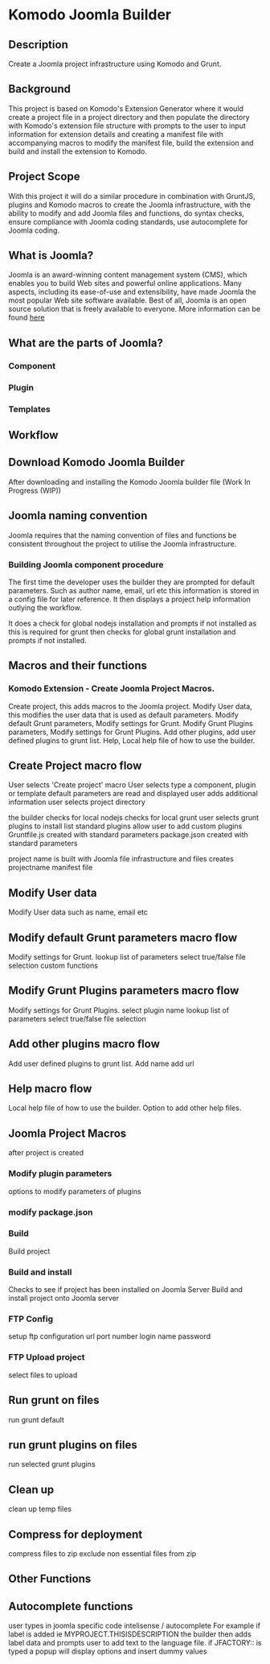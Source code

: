 # Komodo Joomla Builder
## Description
Create a Joomla project infrastructure using Komodo and Grunt.

## Background
This project is based on Komodo's Extension Generator where it would create a project file in a project directory and then populate the directory with Komodo's extension file structure with prompts to the user to input information for extension details and creating a manifest file with accompanying macros to modify the manifest file, build the extension and build and install the extension to Komodo.

## Project Scope
With this project it will do a similar procedure in combination with GruntJS, plugins and Komodo macros to create the Joomla infrastructure, with the ability to modify and add Joomla files and functions, do syntax checks, ensure compliance with Joomla coding standards, use autocomplete for Joomla coding.

## What is Joomla?
Joomla is an award-winning content management system (CMS), which enables you to build Web sites and powerful online applications. Many aspects, including its ease-of-use and extensibility, have made Joomla the most popular Web site software available. Best of all, Joomla is an open source solution that is freely available to everyone.
More information can be found [here](http://www.joomla.org/)

## What are the parts of Joomla?

### Component

### Plugin

### Templates

## Workflow
## Download Komodo Joomla Builder
After downloading and installing the Komodo Joomla builder file (Work In Progress (WIP))

## Joomla naming convention
Joomla requires that the naming convention of files and functions be consistent throughout the project to utilise the Joomla infrastructure.

### Building Joomla component procedure
The first time the developer uses the builder they are prompted for default parameters.
Such as author name, email, url etc this information is stored in a config file for later reference.
It then displays a project help information outlying the workflow.

It does a check for global nodejs installation and prompts if not installed as this is required for grunt
then checks for global grunt installation and prompts if not installed.

## Macros and their functions
### Komodo Extension - Create Joomla Project Macros.
Create project, this adds macros to the Joomla project.
Modify User data, this modifies the user data that is used as default parameters.
Modify default Grunt parameters, Modify settings for Grunt.
Modify Grunt Plugins parameters, Modify settings for Grunt Plugins.
Add other plugins, add user defined plugins to grunt list.
Help, Local help file of how to use the builder.

## Create Project macro flow
User selects 'Create project' macro
User selects type a component, plugin or template
default parameters are read and displayed
user adds additional information
user selects project directory

the builder checks for local nodejs
checks for local grunt
user selects grunt plugins to install
list standard plugins
allow user to add custom plugins
Gruntfile.js created with standard parameters
package.json created with standard parameters

project name is built with Joomla file infrastructure and files
creates projectname manifest file

## Modify User data
Modify User data such as name, email etc

## Modify default Grunt parameters macro flow
Modify settings for Grunt.
lookup list of parameters
select true/false
file selection
custom functions

## Modify Grunt Plugins parameters macro flow
Modify settings for Grunt Plugins.
select plugin name
lookup list of parameters
select true/false
file selection

## Add other plugins macro flow
Add user defined plugins to grunt list.
Add name
add url

## Help macro flow
Local help file of how to use the builder.
Option to add other help files.


## Joomla Project Macros
after project is created
### Modify plugin parameters
options to modify parameters of plugins

### modify package.json

### Build
Build project

### Build and install
Checks to see if project has been installed on Joomla Server
Build and install project onto Joomla server

### FTP Config
setup ftp configuration
url
port number
login name
password

### FTP Upload project
select files to upload

## Run grunt on files
run grunt default

## run grunt plugins on files
run selected grunt plugins

## Clean up
clean up temp files

## Compress for deployment
compress files to zip
exclude non essential files from zip

## Other Functions

## Autocomplete functions
user types in joomla specific code
intelisense / autocomplete
For example if label is added ie MYPROJECT.THISISDESCRIPTION the builder then adds label data and prompts user to add text to the language file.
if JFACTORY:: is typed a popup will display options and insert dummy values


<script>
  (function(i,s,o,g,r,a,m){i['GoogleAnalyticsObject']=r;i[r]=i[r]||function(){
  (i[r].q=i[r].q||[]).push(arguments)},i[r].l=1*new Date();a=s.createElement(o),
  m=s.getElementsByTagName(o)[0];a.async=1;a.src=g;m.parentNode.insertBefore(a,m)
  })(window,document,'script','//www.google-analytics.com/analytics.js','ga');

  ga('create', 'UA-66284973-1', 'auto');
  ga('send', 'pageview');

</script>
